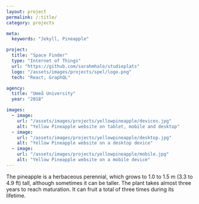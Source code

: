 ```yaml
---
layout: project
permalink: /:title/
category: projects

meta:
  keywords: "Jekyll, Pineapple"

project:
  title: "Space Finder"
  type: "Internet of Things"
  url: "https://github.com/sarahmhale/studieplats"
  logo: "/assets/images/projects/spel/logo.png"
  tech: "React, GraphQL"

agency:
  title: "Umeå University"
  year: "2018"

images:
  - image:
    url: "/assets/images/projects/yellowpineapple/devices.jpg"
    alt: "Yellow Pineapple website on tablet, mobile and desktop"
  - image:
    url: "/assets/images/projects/yellowpineapple/desktop.jpg"
    alt: "Yellow Pineapple website on a desktop device"
  - image:
    url: "/assets/images/projects/yellowpineapple/mobile.jpg"
    alt: "Yellow Pineapple website on a mobile device"
---
```

<p>The pineapple is a herbaceous perennial, which grows to 1.0 to 1.5 m (3.3 to 4.9 ft) tall, although sometimes it can be taller. The plant takes almost three years to reach maturation. It can fruit a total of three times during its lifetime.</p>
